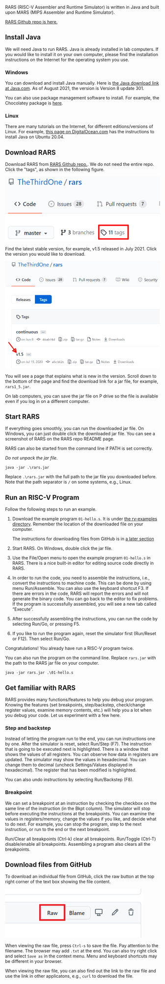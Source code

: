 
RARS (RISC-V Assembler and Runtime Simulator) is written in Java and built upon
MARS (MIPS Assembler and Runtime Simulator).

[RARS Github repo is here.](https://github.com/TheThirdOne/rars)

## Install Java

We will need Java to run RARS. Java is already installed in lab computers. If
you would like to install it on your own computer, please find the installation
instructions on the Internet for the operating system you use. 

### Windows

You can download and install Java manually. Here is 
[the Java download link at Java.com](https://java.com/en/download/windows_manual.jsp).
As of August 2021, the version is Version 8 update 301.

You can also use package management software to install. For example, 
the Chocolatey package is [here](https://community.chocolatey.org/packages/jre8). 

### Linux

There are many tutorials on the Internet, for different editions/versions of Linux.
For example, [this page on DigitalOcean.com](https://www.digitalocean.com/community/tutorials/how-to-install-java-with-apt-on-ubuntu-20-04) has the instructions to install Java on Ubuntu 20.04.

## Download RARS

Download RARS from [RARS Github repo.](https://github.com/TheThirdOne/rars).
We do not need the entire repo. Click the "tags", as shown in the following figure. 

![Click 'tags'](./rars-images/tags1.png?raw=true)

Find the latest stable version, for example, v1.5 released in July 2021. Click the 
version you would like to download. 

![Click version](./rars-images/tags2.png?raw=true)

You will see a page that explains what is new in the version. Scroll down to
the bottom of the page and find the download link for a jar file, for example,
`rars1_5.jar`.

On lab computers, you can save the jar file on P drive so the file is available
even if you log in on a different computer. 

## Start RARS

If everything goes smoothly, you can run the downloaded jar file. On Windows, 
you can just double click the downloaded jar file. You can see a screenshot
of RARS on the RARS repo README page. 

RARS can also be started from the command line if PATH is set correctly.

*Do not unpack the jar file.*

```
java -jar .\rars.jar
```

Replace `.\rars.jar` with the full path to the jar file you downloaded before.
Note that the path separator is `/` on some systems, e.g., Linux. 

## Run an RISC-V Program

Follow the following steps to run an example. 

1. Download the example program `01-hello.s`. It is under
   [the rv-examples directory](https://github.com/zhijieshi/cse3666/tree/master/rv-examples). 
   Remember the location of the downloaded file on your computer.

   The instructions for downloading files from GitHub is in [a later
   section](#download-files-from-github)

2. Start RARS. On Windows, double click the jar file. 

3. Use the File/Open menu to open the example program `01-hello.s` in RARS. There is a
   nice built-in editor for editing source code directly in RARS. 

4. In order to run the code, you need to assemble the instructions, i.e.,
   convert the instructions to machine code. This can be done by using menu
   Run/Assemble. You can also use the keyboard shortcut F3. If there are errors in
   the code, RARS will report the errors and will not generate the binary code.
   You can go back to the editor to fix problems. If the program is successfully
   assembled, you will see a new tab called “Execute”.

5. After successfully assembling the instructions, you can run the code by selecting Run/Go, or pressing F5.

6. If you like to run the program again, reset the simulator first (Run/Reset or F12). Then select Run/Go.

Congratulations! You already have run a RISC-V program twice. 

You can also run the program on the command line. Replace `rars.jar` with
the path to the RARS jar file on your computer. 

```
java -jar rars.jar .\01-hello.s
```

## Get familiar with RARS

RARS provides many functions/features to help you debug your program. Knowing
the features (set breakpoints, step/backstep, check/change register values,
examine memory contents, etc.) will help you a lot when you debug your code.
Let us experiment with a few here.

### Step and backstep
Instead of letting the program run to the end, you can run instructions one by one. 
After the simulator is reset, select Run/Step (F7). The instruction that is going to be
executed next is highlighted. There is a window that shows the values of all
registers. You can observe how data in registers are updated. The simulator may
show the values in hexadecimal. You can change them to decimal (uncheck
Settings/Values displayed in hexadecimal). The register that has been modified
is highlighted.

You can also undo instructions by selecting Run/Backstep (F8).

### Breakpoint

We can set a breakpoint at an instruction by checking the checkbox on the same
line of the instruction (in the Bkpt column).  The simulator will stop before
executing the instructions at the breakpoints. You can examine the values in
registers/memory, change the values if you like, and decide what to do next.
For example, you can stop the program, step to the next instruction, or run to
the end or the next breakpoint.  

Run/Clear all breakpoints (Ctrl-k) clear all breakpoints. Run/Toggle (Ctrl-T)
disable/enable all breakpoints. Assembling a program also clears all the breakpoints.

## Download files from GitHub

To download an individual file from GitHub, click the raw button at the top right 
corner of the text box showing the file content.  

![Click 'raw'](./rars-images/raw-button.png?raw=true)

When viewing the raw file, press `Ctrl-s` to save the file. Pay attention to the
filename. The browser may add `.txt` at the end. You can also try right click and 
select `Save as` in the context menu. Menu and keyboard shortcuts may be different
in your browser.

When viewing the raw file, you can also find out the link to the raw file and use
the link in other applicatons, e.g., `curl` to download the file.

